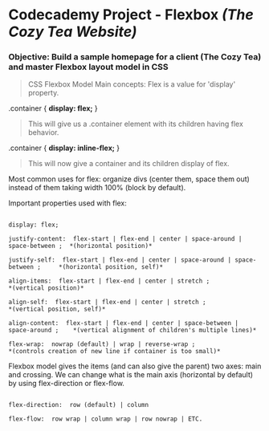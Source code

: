 
# Codecademy Project - Flexbox *(The Cozy Tea Website)*

### Objective: Build a sample homepage for a client (The Cozy Tea) and master Flexbox layout model in CSS

> CSS Flexbox Model Main concepts:
Flex is a value for 'display' property.

.container {
  **display: flex;**
 }
 > This will give us a .container element with its children having flex behavior.
 
 .container {
   **display: inline-flex;**
 }
  
  > This will now give a container and its children display of flex.
  
  Most common uses for flex: organize divs (center them, space them out) instead of them taking width 100% (block by default).
  
  Important properties used with flex: 
  ```
  
  display: flex;
  
  justify-content:  flex-start | flex-end | center | space-around | space-between ;  *(horizontal position)*
  
  justify-self:  flex-start | flex-end | center | space-around | space-between ;     *(horizontal position, self)*
  
  align-items:  flex-start | flex-end | center | stretch ;                           *(vertical position)*
  
  align-self:  flex-start | flex-end | center | stretch ;                            *(vertical position, self)*
  
  align-content:  flex-start | flex-end | center | space-between | space-around ;    *(vertical alignment of children's multiple lines)*
  
  flex-wrap:  nowrap (default) | wrap | reverse-wrap ;                               *(controls creation of new line if container is too small)*
  ```
  
  
  
  Flexbox model gives the items (and can also give the parent) two axes: main and crossing.
  We can change what is the main axis (horizontal by default) by using flex-direction or flex-flow.
  ```
  
  flex-direction:  row (default) | column
  
  flex-flow:  row wrap | column wrap | row nowrap | ETC.
  ```
  
  
  
  

